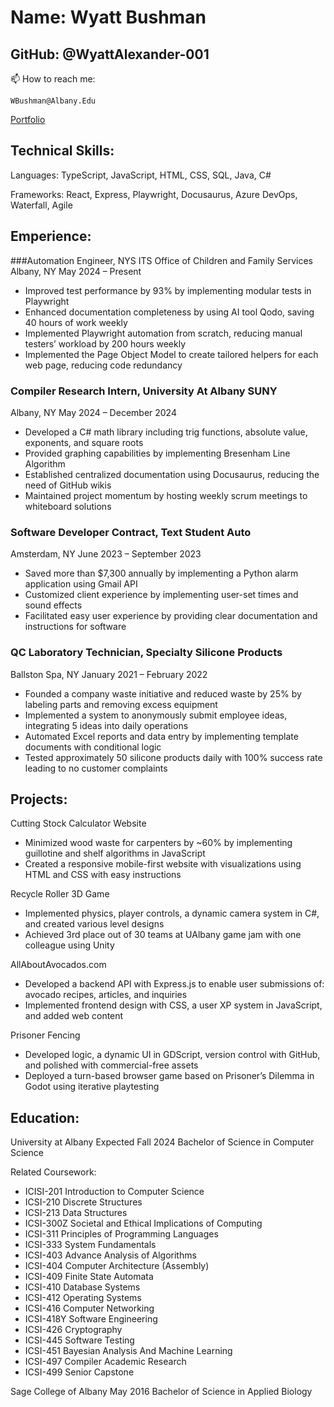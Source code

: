 # Name: Wyatt Bushman
## GitHub: @WyattAlexander-001 
📫 How to reach me: 
```
WBushman@Albany.Edu
```

[Portfolio](https://wyattalexander-001.github.io/Wyatt_B_Portfolio_Website/)

## Technical Skills:
Languages: TypeScript, JavaScript, HTML, CSS, SQL, Java, C#

Frameworks: React, Express, Playwright, Docusaurus, Azure DevOps, Waterfall, Agile

## Emperience:

###Automation Engineer, NYS ITS Office of Children and Family Services 
Albany, NY	May 2024 – Present
* Improved test performance by 93% by implementing modular tests in Playwright
* Enhanced documentation completeness by using AI tool Qodo, saving 40 hours of work weekly
* Implemented Playwright automation from scratch, reducing manual testers’ workload by 200 hours weekly
* Implemented the Page Object Model to create tailored helpers for each web page, reducing code redundancy

### Compiler Research Intern, University At Albany SUNY
Albany, NY	May 2024 – December 2024
* Developed a C# math library including trig functions, absolute value, exponents, and square roots 
* Provided graphing capabilities by implementing Bresenham Line Algorithm
* Established centralized documentation using Docusaurus, reducing the need of GitHub wikis
* Maintained project momentum by hosting weekly scrum meetings to whiteboard solutions  

### Software Developer Contract, Text Student Auto
Amsterdam, NY	June 2023 – September 2023
* Saved more than $7,300 annually by implementing a Python alarm application using Gmail API 
* Customized client experience by implementing user-set times and sound effects
* Facilitated easy user experience by providing clear documentation and instructions for software

### QC Laboratory Technician, Specialty Silicone Products
Ballston Spa, NY	January 2021 – February 2022
* Founded a company waste initiative and reduced waste by 25% by labeling parts and removing excess equipment
* Implemented a system to anonymously submit employee ideas, integrating 5 ideas into daily operations
* Automated Excel reports and data entry by implementing template documents with conditional logic
* Tested approximately 50 silicone products daily with 100% success rate leading to no customer complaints 


## Projects:

Cutting Stock Calculator Website	
* Minimized wood waste for carpenters by ~60%  by implementing guillotine and shelf algorithms in JavaScript 
* Created a responsive mobile-first website with visualizations using HTML and CSS with easy instructions

Recycle Roller 3D Game	
* Implemented physics, player controls, a dynamic camera system in C#,  and created various level designs
* Achieved 3rd place out of 30 teams at UAlbany game jam with one colleague using Unity 

AllAboutAvocados.com	
* Developed a backend API with Express.js to enable user submissions of: avocado recipes, articles, and inquiries
* Implemented frontend design with CSS, a user XP system in JavaScript, and added web content 

Prisoner Fencing	
* Developed logic, a dynamic UI in GDScript, version control with GitHub, and polished with commercial-free assets
* Deployed a turn-based browser game based on Prisoner’s Dilemma in Godot using iterative playtesting


## Education:

University at Albany 	Expected Fall 2024
Bachelor of Science in Computer Science

Related Coursework:
  * ICISI-201 Introduction to Computer Science
  * ICSI-210 Discrete Structures
  * ICSI-213 Data Structures
  * ICSI-300Z Societal and Ethical Implications of Computing
  * ICSI-311 Principles of Programming Languages
  * ICSI-333 System Fundamentals
  * ICSI-403 Advance Analysis of Algorithms
  * ICSI-404 Computer Architecture (Assembly)
  * ICSI-409 Finite State Automata
  * ICSI-410 Database Systems
  * ICSI-412 Operating Systems
  * ICSI-416 Computer Networking
  * ICSI-418Y Software Engineering
  * ICSI-426 Cryptography
  * ICSI-445 Software Testing
  * ICSI-451 Bayesian Analysis And Machine Learning
  * ICSI-497 Compiler Academic Research
  * ICSI-499 Senior Capstone

Sage College of Albany 	May 2016
Bachelor of Science in Applied Biology


